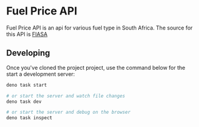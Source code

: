 # Fuel Price API

Fuel Price API is an api for various fuel type in South Africa. The source for this API is [FIASA](https://fuelsindustry.org.za/consumer-information/fuel-prices-current-past/)

## Developing

Once you've cloned the project project, use the command below for the start a development server:

```bash
deno task start

# or start the server and watch file changes
deno task dev

# or start the server and debug on the browser
deno task inspect
```
